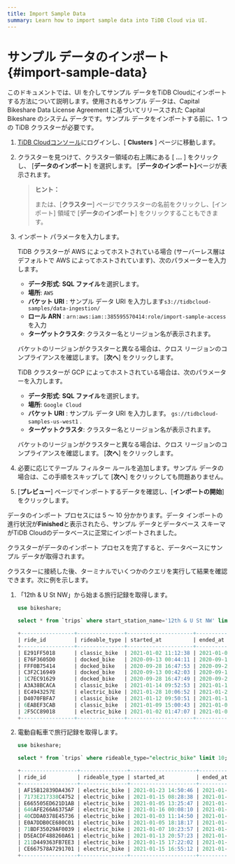 ```yaml
---
title: Import Sample Data
summary: Learn how to import sample data into TiDB Cloud via UI.
---
```


# サンプル データのインポート {#import-sample-data}

このドキュメントでは、UI を介してサンプル データをTiDB Cloudにインポートする方法について説明します。使用されるサンプル データは、Capital Bikeshare Data License Agreement に基づいてリリースされた Capital Bikeshare のシステム データです。サンプル データをインポートする前に、1 つの TiDB クラスターが必要です。

1.  [TiDB Cloudコンソール](https://tidbcloud.com/)にログインし、[ **Clusters** ] ページに移動します。

2.  クラスターを見つけて、クラスター領域の右上隅にある [ **...** ] をクリックし、 [<strong>データのインポート</strong>] を選択します。 [<strong>データのインポート]</strong>ページが表示されます。

    > **ヒント：**
    >
    > または、[**クラスター**] ページでクラスターの名前をクリックし、[インポート] 領域で [<strong>データ</strong>の<strong>インポート</strong>] をクリックすることもできます。

3.  インポート パラメータを入力します。

    <SimpleTab>
     <div label="AWS">

    TiDB クラスターが AWS によってホストされている場合 (サーバーレス層はデフォルトで AWS によってホストされています)、次のパラメーターを入力します。

    -   **データ形式**: <strong>SQL ファイル</strong>を選択します。
    -   **場所**: `AWS`
    -   **バケット URI** : サンプル データ URI を入力します`s3://tidbcloud-samples/data-ingestion/`
    -   **ロール ARN** : `arn:aws:iam::385595570414:role/import-sample-access`を入力
    -   **ターゲットクラスタ**: クラスター名とリージョン名が表示されます。

    バケットのリージョンがクラスターと異なる場合は、クロス リージョンのコンプライアンスを確認します。 [**次へ**] をクリックします。

    </div>

    <div label="GCP">

    TiDB クラスターが GCP によってホストされている場合は、次のパラメーターを入力します。

    -   **データ形式**: <strong>SQL ファイル</strong>を選択します。
    -   **場所**: `Google Cloud`
    -   **バケット URI** : サンプル データ URI を入力します。 `gs://tidbcloud-samples-us-west1` .
    -   **ターゲットクラスタ**: クラスター名とリージョン名が表示されます。

    バケットのリージョンがクラスターと異なる場合は、クロス リージョンのコンプライアンスを確認します。 [**次へ**] をクリックします。

    </div>
     </SimpleTab>

4.  必要に応じてテーブル フィルター ルールを追加します。サンプル データの場合は、この手順をスキップして [**次へ**] をクリックしても問題ありません。

5.  [**プレビュー**] ページでインポートするデータを確認し、[<strong>インポートの開始</strong>] をクリックします。

データのインポート プロセスには 5 ～ 10 分かかります。データ インポートの進行状況が**Finished**と表示されたら、サンプル データとデータベース スキーマがTiDB Cloudのデータベースに正常にインポートされました。

クラスターがデータのインポート プロセスを完了すると、データベースにサンプル データが取得されます。

クラスターに接続した後、ターミナルでいくつかのクエリを実行して結果を確認できます。次に例を示します。

1.  「12th &amp; U St NW」から始まる旅行記録を取得します。

    ```sql
    use bikeshare;
    ```

    ```sql
    select * from `trips` where start_station_name='12th & U St NW' limit 10;
    ```

    ```sql
    +-----------------+---------------+---------------------+---------------------+--------------------+------------------+-------------------------------------------+----------------+-----------+------------+-----------+------------+---------------+
    | ride_id         | rideable_type | started_at          | ended_at            | start_station_name | start_station_id | end_station_name                          | end_station_id | start_lat | start_lng  | end_lat   | end_lng    | member_casual |
    +-----------------+---------------+---------------------+---------------------+--------------------+------------------+-------------------------------------------+----------------+-----------+------------+-----------+------------+---------------+
    | E291FF5018      | classic_bike  | 2021-01-02 11:12:38 | 2021-01-02 11:23:47 | 12th & U St NW     |            31268 | 7th & F St NW / National Portrait Gallery |          31232 | 38.916786 |  -77.02814 |  38.89728 | -77.022194 | member        |
    | E76F3605D0      | docked_bike   | 2020-09-13 00:44:11 | 2020-09-13 00:59:38 | 12th & U St NW     |            31268 | 17th St & Massachusetts Ave NW            |          31267 | 38.916786 |  -77.02814 | 38.908142 |  -77.03836 | casual        |
    | FFF0B75414      | docked_bike   | 2020-09-28 16:47:53 | 2020-09-28 16:57:30 | 12th & U St NW     |            31268 | 17th St & Massachusetts Ave NW            |          31267 | 38.916786 |  -77.02814 | 38.908142 |  -77.03836 | casual        |
    | C3F2C16949      | docked_bike   | 2020-09-13 00:42:03 | 2020-09-13 00:59:43 | 12th & U St NW     |            31268 | 17th St & Massachusetts Ave NW            |          31267 | 38.916786 |  -77.02814 | 38.908142 |  -77.03836 | casual        |
    | 1C7EC91629      | docked_bike   | 2020-09-28 16:47:49 | 2020-09-28 16:57:26 | 12th & U St NW     |            31268 | 17th St & Massachusetts Ave NW            |          31267 | 38.916786 |  -77.02814 | 38.908142 |  -77.03836 | member        |
    | A3A38BCACA      | classic_bike  | 2021-01-14 09:52:53 | 2021-01-14 10:00:51 | 12th & U St NW     |            31268 | 10th & E St NW                            |          31256 | 38.916786 |  -77.02814 | 38.895912 |  -77.02606 | member        |
    | EC4943257E      | electric_bike | 2021-01-28 10:06:52 | 2021-01-28 10:16:28 | 12th & U St NW     |            31268 | 10th & E St NW                            |          31256 | 38.916843 | -77.028206 |  38.89607 |  -77.02608 | member        |
    | D4070FBFA7      | classic_bike  | 2021-01-12 09:50:51 | 2021-01-12 09:59:41 | 12th & U St NW     |            31268 | 10th & E St NW                            |          31256 | 38.916786 |  -77.02814 | 38.895912 |  -77.02606 | member        |
    | 6EABEF3CAB      | classic_bike  | 2021-01-09 15:00:43 | 2021-01-09 15:18:30 | 12th & U St NW     |            31268 | 1st & M St NE                             |          31603 | 38.916786 |  -77.02814 | 38.905697 | -77.005486 | member        |
    | 2F5CC89018      | electric_bike | 2021-01-02 01:47:07 | 2021-01-02 01:58:29 | 12th & U St NW     |            31268 | 3rd & H St NE                             |          31616 | 38.916836 |  -77.02815 |  38.90074 |  -77.00219 | member        |
    +-----------------+---------------+---------------------+---------------------+--------------------+------------------+-------------------------------------------+----------------+-----------+------------+-----------+------------+---------------+
    ```

2.  電動自転車で旅行記録を取得します。

    ```sql
    use bikeshare;
    ```

    ```sql
    select * from `trips` where rideable_type="electric_bike" limit 10;
    ```

    ```sql
    +------------------+---------------+---------------------+---------------------+----------------------------------------+------------------+-------------------------------------------------------+----------------+-----------+------------+-----------+------------+---------------+
    | ride_id          | rideable_type | started_at          | ended_at            | start_station_name                     | start_station_id | end_station_name                                      | end_station_id | start_lat | start_lng  | end_lat   | end_lng    | member_casual |
    +------------------+---------------+---------------------+---------------------+----------------------------------------+------------------+-------------------------------------------------------+----------------+-----------+------------+-----------+------------+---------------+
    | AF15B12839DA4367 | electric_bike | 2021-01-23 14:50:46 | 2021-01-23 14:59:55 | Columbus Circle / Union Station        |            31623 | 15th & East Capitol St NE                             |          31630 |   38.8974 |  -77.00481 | 38.890    | 76.98354   | member        |
    | 7173E217338C4752 | electric_bike | 2021-01-15 08:28:38 | 2021-01-15 08:33:49 | 37th & O St NW / Georgetown University |            31236 | 34th St & Wisconsin Ave NW                            |          31226 | 38.907825 | -77.071655 | 38.916    | -77.0683   | member        |
    | E665505ED621D1AB | electric_bike | 2021-01-05 13:25:47 | 2021-01-05 13:35:58 | N Lynn St & Fairfax Dr                 |            31917 | 34th St & Wisconsin Ave NW                            |          31226 |  38.89359 |  -77.07089 | 38.916    | 77.06829   | member        |
    | 646AFE266A6375AF | electric_bike | 2021-01-16 00:08:10 | 2021-01-16 00:35:58 | 7th St & Massachusetts Ave NE          |            31647 | 34th St & Wisconsin Ave NW                            |          31226 | 38.892235 | -76.996025 |  38.91    | 7.068245   | member        |
    | 40CDDA0378E45736 | electric_bike | 2021-01-03 11:14:50 | 2021-01-03 11:26:04 | N Lynn St & Fairfax Dr                 |            31917 | 34th St & Wisconsin Ave NW                            |          31226 | 38.893734 |  -77.07096 | 38.916    | 7.068275   | member        |
    | E0A7DDB0CE680C01 | electric_bike | 2021-01-05 18:18:17 | 2021-01-05 19:04:11 | Maine Ave & 7th St SW                  |            31609 | Smithsonian-National Mall / Jefferson Dr & 12th St SW |          31248 | 38.878727 |  -77.02304 |   38.8    | 7.028755   | casual        |
    | 71BDF35029AF0039 | electric_bike | 2021-01-07 10:23:57 | 2021-01-07 10:59:43 | 10th & K St NW                         |            31263 | East West Hwy & Blair Mill Rd                         |          32019 |  38.90279 |  -77.02633 | 38.990    | 77.02937   | member        |
    | D5EACDF488260A61 | electric_bike | 2021-01-13 20:57:23 | 2021-01-13 21:04:19 | 8th & H St NE                          |            31661 | 15th & East Capitol St NE                             |          31630 |  38.89985 | -76.994835 |  38.88    | 76.98345   | member        |
    | 211D449363FB7EE3 | electric_bike | 2021-01-15 17:22:02 | 2021-01-15 17:35:49 | 7th & K St NW                          |            31653 | 15th & East Capitol St NE                             |          31630 |  38.90216 |   -77.0211 |  38.88    | 76.98357   | casual        |
    | CE667578A7291701 | electric_bike | 2021-01-15 16:55:12 | 2021-01-15 17:38:26 | East West Hwy & 16th St                |            32056 | East West Hwy & Blair Mill Rd                         |          32019 | 38.995674 |  -77.03868 | 38.990    | 77.02953   | casual        |
    +------------------+---------------+---------------------+---------------------+----------------------------------------+------------------+-------------------------------------------------------+----------------+-----------+------------+-----------+------------+---------------+
    ```
